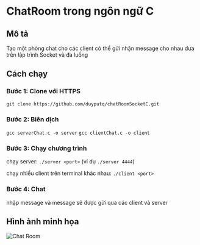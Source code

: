 # ChatRoom trong ngôn ngữ C

## Mô tả
Tạo một phòng chat cho các client có thể gửi nhận message cho nhau dưa trên lập trình Socket và đa luồng

## Cách chạy

### Bước 1: Clone với HTTPS
`git clone https://github.com/duyputq/chatRoomSocketC.git`

### Bước 2: Biên dịch

`gcc serverChat.c -o server`
`gcc clientChat.c -o client`

### Bước 3: Chạy chương trình
chạy server: 
`./server <port>` (ví dụ `./server 4444`) 

chạy nhiều client trên terminal khác nhau:
`./client <port>`

### Bước 4: Chat
nhập message và message sẽ được gửi qua các client và server 

## Hình ảnh minh họa
![Chat Room](/praticeChatRoom/chatroom.png)

